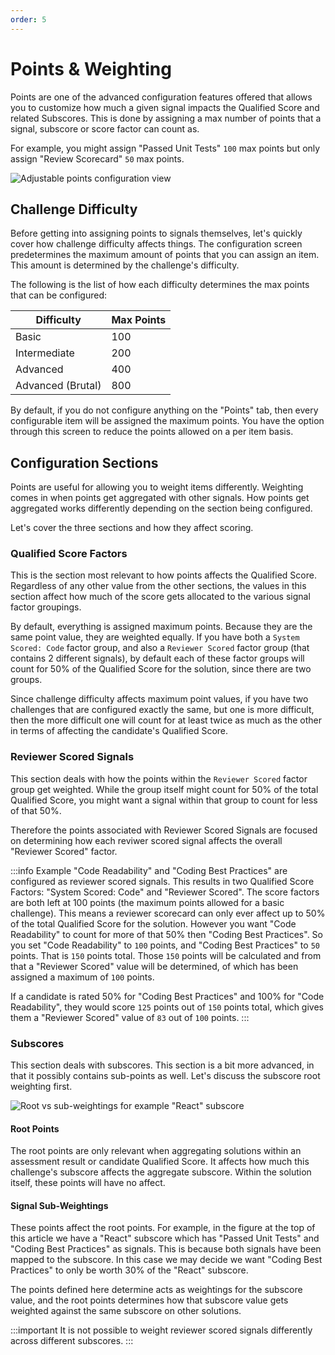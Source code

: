 ```yaml
---
order: 5
---
```


# Points & Weighting

Points are one of the advanced configuration features offered that allows you to customize how much a given signal impacts the Qualified Score and related Subscores. This is done by assigning a max number of points that a signal, subscore or score factor can count as. 

For example, you might assign "Passed Unit Tests" `100` max points but only assign "Review Scorecard" `50` max points. 

![Adjustable points configuration view](/images/creating-content/evidence-weighting.png)

## Challenge Difficulty
Before getting into assigning points to signals themselves, let's quickly cover how challenge difficulty affects things. The configuration screen predetermines the maximum amount of points that you can assign an item. This amount is determined by the challenge's difficulty.  

The following is the list of how each difficulty determines the max points that can be configured:

| Difficulty | Max Points |
| ---------- | ---------- |
|Basic       |100          |
|Intermediate|200          |
|Advanced    |400          |
|Advanced (Brutal)|800     |

By default, if you do not configure anything on the "Points" tab, then every configurable item will be assigned the maximum points. You have the option through this screen to reduce the points allowed on a per item basis.  

## Configuration Sections

Points are useful for allowing you to weight items differently. Weighting comes in when points get aggregated with other signals. How points get aggregated works differently depending on the section being configured. 

Let's cover the three sections and how they affect scoring.

### Qualified Score Factors
This is the section most relevant to how points affects the Qualified Score. Regardless of any other value from the other sections, the values in this section affect how much of the score gets allocated to the various signal factor groupings. 

By default, everything is assigned maximum points. Because they are the same point value, they are weighted equally. If you have both a `System Scored: Code` factor group, and also a `Reviewer Scored` factor group (that contains 2 different signals), by default each of these factor groups will count for 50% of the Qualified Score for the solution, since there are two groups.

Since challenge difficulty affects maximum point values, if you have two challenges that are configured exactly the same, but one is more difficult, then the more difficult one will count for at least twice as much as the other in terms of affecting the candidate's Qualified Score.

### Reviewer Scored Signals
This section deals with how the points within the `Reviewer Scored` factor group get weighted. While the group itself might count for 50% of the total Qualified Score, you might want a signal within that group to count for less of that 50%.

Therefore the points associated with Reviewer Scored Signals are focused on determining how each reviwer scored signal affects the overall "Reviewer Scored" factor. 

:::info Example
"Code Readability" and "Coding Best Practices" are configured as reviewer scored signals. This results in two Qualified Score Factors: "System Scored: Code" and "Reviewer Scored". The score factors are both left at 100 points (the maximum points allowed for a basic challenge). This means a reviewer scorecard can only ever affect up to 50% of the total Qualified Score for the solution. However you want "Code Readability" to count for more of that 50% then "Coding Best Practices". So you set "Code Readability" to `100` points, and "Coding Best Practices" to `50` points. That is `150` points total. Those `150` points will be calculated and from that a "Reviewer Scored" value will be determined, of which has been assigned a maximum of `100` points. 

If a candidate is rated 50% for "Coding Best Practices" and 100% for "Code Readability", they would score `125` points out of `150` points total, which gives them a "Reviewer Scored" value of `83` out of `100` points.
:::

### Subscores
This section deals with subscores. This section is a bit more advanced, in that it possibly contains sub-points as well. Let's discuss the subscore root weighting first.

![Root vs sub-weightings for example "React" subscore](/images/creating-content/evidence-weighting-subscores.png)

#### Root Points
The root points are only relevant when aggregating solutions within an assessment result or candidate Qualified Score. It affects how much this challenge's subscore affects the aggregate subscore. Within the solution itself, these points will have no affect.

#### Signal Sub-Weightings
These points affect the root points. For example, in the figure at the top of this article we have a "React" subscore which has "Passed Unit Tests" and "Coding Best Practices" as signals. This is because both signals have been mapped to the subscore. In this case we may decide we want "Coding Best Practices" to only be worth 30% of the "React" subscore. 

The points defined here determine acts as weightings for the subscore value, and the root points determines how that subscore value gets weighted against the same subscore on other solutions.

:::important
It is not possible to weight reviewer scored signals differently across different subscores.
:::

